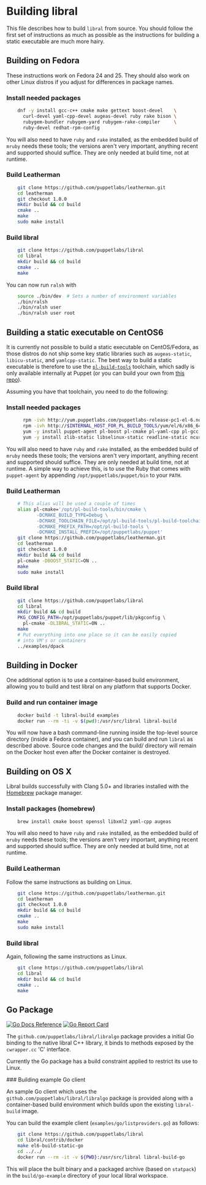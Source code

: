 # Building libral

This file describes how to build `libral` from source. You should follow
the first set of instructions as much as possible as the instructions for
building a static executable are much more hairy.

## Building on Fedora

These instructions work on Fedora 24 and 25. They should also work on other
Linux distros if you adjust for differences in package names.

### Install needed packages

```bash
    dnf -y install gcc-c++ cmake make gettext boost-devel    \
      curl-devel yaml-cpp-devel augeas-devel ruby rake bison \
      rubygem-bundler rubygem-yard rubygem-rake-compiler     \
      ruby-devel redhat-rpm-config
```

You will also need to have `ruby` and `rake` installed, as the embedded
build of `mruby` needs these tools; the versions aren't very important,
anything recent and supported should suffice. They are only needed at build
time, not at runtime.

### Build Leatherman

```bash
    git clone https://github.com/puppetlabs/leatherman.git
    cd leatherman
    git checkout 1.0.0
    mkdir build && cd build
    cmake ..
    make
    sudo make install
```

### Build libral

```bash
    git clone https://github.com/puppetlabs/libral
    cd libral
    mkdir build && cd build
    cmake ..
    make
```

You can now run `ralsh` with

```bash
    source ./bin/dev  # Sets a number of environment variables
    ./bin/ralsh
    ./bin/ralsh user
    ./bin/ralsh user root
```

## Building a static executable on CentOS6

It is currently not possible to build a static executable on CentOS/Fedora,
as those distros do not ship some key static libraries such as
`augeas-static`, `libicu-static`, and `yamlcpp-static`. The best way to
build a static executable is therefore to use the
[`pl-build-tools`](https://github.com/puppetlabs/pl-build-tools-vanagon)
toolchain, which sadly is only available internally at Puppet (or you can
build your own from
[this repo](https://github.com/puppetlabs/pl-build-tools-vanagon)).

Assuming you have that toolchain, you need to do the following:

### Install needed packages

```bash
      rpm -ivh http://yum.puppetlabs.com/puppetlabs-release-pc1-el-6.noarch.rpm
      rpm -ivh http://$INTERNAL_HOST_FOR_PL_BUILD_TOOLS/yum/el/6/x86_64/pl-build-tools-release-22.0.3-1.el6.noarch.rpm
      yum -y install puppet-agent pl-boost pl-cmake pl-yaml-cpp pl-gcc
      yum -y install zlib-static libselinux-static readline-static ncurses-static
```

You will also need to have `ruby` and `rake` installed, as the embedded
build of `mruby` needs these tools; the versions aren't very important,
anything recent and supported should suffice. They are only needed at build
time, not at runtime. A simple way to achieve this, is to use the Ruby that
comes with `puppet-agent` by appending `/opt/puppetlabs/puppet/bin` to your
`PATH`.

### Build Leatherman

```bash
    # This alias will be used a couple of times
    alias pl-cmake='/opt/pl-build-tools/bin/cmake \
           -DCMAKE_BUILD_TYPE=Debug \
           -DCMAKE_TOOLCHAIN_FILE=/opt/pl-build-tools/pl-build-toolchain.cmake \
           -DCMAKE_PREFIX_PATH=/opt/pl-build-tools \
           -DCMAKE_INSTALL_PREFIX=/opt/puppetlabs/puppet'
    git clone https://github.com/puppetlabs/leatherman.git
    cd leatherman
    git checkout 1.0.0
    mkdir build && cd build
    pl-cmake -DBOOST_STATIC=ON ..
    make
    sudo make install
```

### Build libral

```bash
    git clone https://github.com/puppetlabs/libral
    cd libral
    mkdir build && cd build
    PKG_CONFIG_PATH=/opt/puppetlabs/puppet/lib/pkgconfig \
      pl-cmake -DLIBRAL_STATIC=ON ..
    make
    # Put everything into one place so it can be easily copied
    # into VM's or containers
    ../examples/dpack
```

## Building in Docker

One additional option is to use a container-based build environment, allowing
you to build and test libral on any platform that supports Docker.

### Build and run container image

```bash
    docker build -t libral-build examples
    docker run --rm -ti -v $(pwd):/usr/src/libral libral-build
```

You will now have a bash command-line running inside the top-level source
directory (inside a Fedora container), and you can build and run `libral`
as described above. Source code changes and the build/ directory will remain
on the Docker host even after the Docker container is destroyed.

## Building on OS X

Libral builds successfully with Clang 5.0+ and libraries installed with the
[Homebrew](https://brew.sh) package manager.

### Install packages (homebrew)

```bash
    brew install cmake boost openssl libxml2 yaml-cpp augeas
```

You will also need to have `ruby` and `rake` installed, as the embedded
build of `mruby` needs these tools; the versions aren't very important,
anything recent and supported should suffice. They are only needed at build
time, not at runtime.

### Build Leatherman

Follow the same instructions as building on Linux.

```bash
    git clone https://github.com/puppetlabs/leatherman.git
    cd leatherman
    git checkout 1.0.0
    mkdir build && cd build
    cmake ..
    make
    sudo make install
```

### Build libral

Again, following the same instructions as Linux.

```bash
    git clone https://github.com/puppetlabs/libral
    cd libral
    mkdir build && cd build
    cmake ..
    make
```

## Go Package

[![Go Docs Reference](https://godoc.org/github.com/puppetlabs/libral/libralgo?status.svg)](http://godoc.org/github.com/puppetlabs/libral/libralgo) [![Go Report Card](https://goreportcard.com/badge/github.com/puppetlabs/libral)](https://goreportcard.com/report/github.com/puppetlabs/libral)

The `github.com/puppetlabs/libral/libralgo` package provides a initial Go binding
to the native libral C++ library, it binds to methods exposed by the `cwrapper.cc`
'C' interface.

Currently the Go package has a build constraint applied to restrict its use to
Linux.

### Building example Go client

An sample Go client which uses the `github.com/puppetlabs/libral/libralgo` package
is provided along with a container-based build environment which builds upon the
existing `libral-build` image.

You can build the example client (`examples/go/listproviders.go`) as follows:

```bash
    git clone https://github.com/puppetlabs/libral
    cd libral/contrib/docker
    make el6-build-static-go
    cd ../../
    docker run --rm -it -v ${PWD}:/usr/src/libral libral-build-go
```

This will place the built binary and a packaged archive (based on `statpack`) in the
`build/go-example` directory of your local libral workspace.
